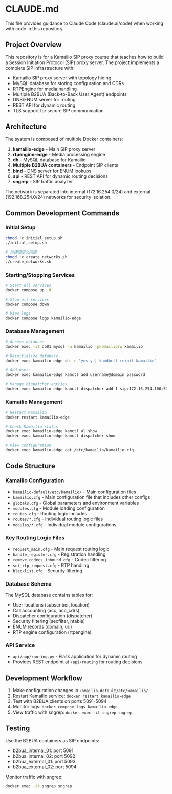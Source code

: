 # CLAUDE.md

This file provides guidance to Claude Code (claude.ai/code) when working with code in this repository.

## Project Overview

This repository is for a Kamailio SIP proxy course that teaches how to build a Session Initiation Protocol (SIP) proxy server. The project implements a complete SIP infrastructure with:

- Kamailio SIP proxy server with topology hiding
- MySQL database for storing configuration and CDRs
- RTPEngine for media handling
- Multiple B2BUA (Back-to-Back User Agent) endpoints
- DNS/ENUM server for routing
- REST API for dynamic routing
- TLS support for secure SIP communication

## Architecture

The system is composed of multiple Docker containers:

1. **kamailio-edge** - Main SIP proxy server
2. **rtpengine-edge** - Media processing engine
3. **db** - MySQL database for Kamailio
4. **Multiple B2BUA containers** - Endpoint SIP clients
5. **bind** - DNS server for ENUM lookups
6. **api** - REST API for dynamic routing decisions
7. **sngrep** - SIP traffic analyzer

The network is separated into internal (172.16.254.0/24) and external (192.168.254.0/24) networks for security isolation.

## Common Development Commands

### Initial Setup
```bash
chmod +x initial_setup.sh
./initial_setup.sh

# 创建预定义网络
chmod +x create_networks.sh
./create_networks.sh
```

### Starting/Stopping Services
```bash
# Start all services
docker compose up -d

# Stop all services
docker compose down

# View logs
docker compose logs kamailio-edge
```

### Database Management
```bash
# Access database
docker exec -it db01 mysql -u kamailio -pkamailiorw kamailio

# Reinitialize database
docker exec kamailio-edge sh -c "yes y | kamdbctl reinit kamailio"

# Add users
docker exec kamailio-edge kamctl add username@domain password

# Manage dispatcher entries
docker exec kamailio-edge kamctl dispatcher add 1 sip:172.16.254.100:5060 0 0 '' 'internal_b2bua_01'
```

### Kamailio Management
```bash
# Restart Kamailio
docker restart kamailio-edge

# Check Kamailio status
docker exec kamailio-edge kamctl ul show
docker exec kamailio-edge kamctl dispatcher show

# View configuration
docker exec kamailio-edge cat /etc/kamailio/kamailio.cfg
```

## Code Structure

### Kamailio Configuration
- `kamailio-default/etc/kamailio/` - Main configuration files
- `kamailio.cfg` - Main configuration file that includes other configs
- `globals.cfg` - Global parameters and environment variables
- `modules.cfg` - Module loading configuration
- `routes.cfg` - Routing logic includes
- `routes/*.cfg` - Individual routing logic files
- `modules/*.cfg` - Individual module configurations

### Key Routing Logic Files
- `request_main.cfg` - Main request routing logic
- `handle_register.cfg` - Registration handling
- `remove_codecs_inbound.cfg` - Codec filtering
- `set_rtp_request.cfg` - RTP handling
- `blacklist.cfg` - Security filtering

### Database Schema
The MySQL database contains tables for:
- User locations (subscriber, location)
- Call accounting (acc, acc_cdrs)
- Dispatcher configuration (dispatcher)
- Security filtering (secfilter, htable)
- ENUM records (domain, uri)
- RTP engine configuration (rtpengine)

### API Service
- `api/app/routing.py` - Flask application for dynamic routing
- Provides REST endpoint at `/api/routing` for routing decisions

## Development Workflow

1. Make configuration changes in `kamailio-default/etc/kamailio/`
2. Restart Kamailio service: `docker restart kamailio-edge`
3. Test with B2BUA clients on ports 5091-5094
4. Monitor logs: `docker compose logs kamailio-edge`
5. View traffic with sngrep: `docker exec -it sngrep sngrep`

## Testing

Use the B2BUA containers as SIP endpoints:
- b2bua_internal_01: port 5091
- b2bua_internal_02: port 5092
- b2bua_external_01: port 5093
- b2bua_external_02: port 5094

Monitor traffic with sngrep:
```bash
docker exec -it sngrep sngrep
```